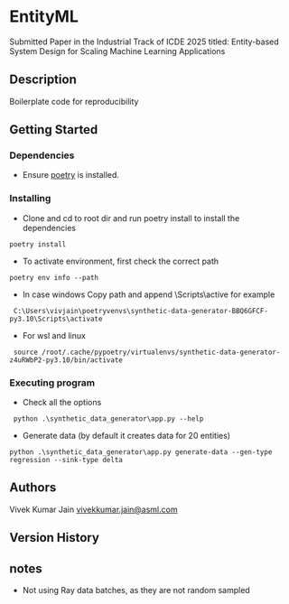 # EntityML

Submitted Paper in the Industrial Track of ICDE 2025 titled: Entity-based System Design for Scaling Machine Learning Applications

## Description

Boilerplate code for reproducibility

## Getting Started

### Dependencies

* Ensure [poetry](https://python-poetry.org/docs/) is installed.

### Installing

* Clone and cd to root dir and run poetry install to install the dependencies

```
poetry install 
```

* To activate environment, first check the correct path 

```
poetry env info --path
```
* In case windows Copy path and append \Scripts\active for example
```
 C:\Users\vivjain\poetryvenvs\synthetic-data-generator-BBQ6GFCF-py3.10\Scripts\activate
```
* For wsl and linux 
```
 source /root/.cache/pypoetry/virtualenvs/synthetic-data-generator-z4uRWbP2-py3.10/bin/activate
```


### Executing program

* Check all the options 
```
 python .\synthetic_data_generator\app.py --help
```

* Generate data (by default it creates data for 20 entities)
```
python .\synthetic_data_generator\app.py generate-data --gen-type regression --sink-type delta
```



## Authors
Vivek Kumar Jain <vivekkumar.jain@asml.com>


## Version History


## notes

- Not using Ray data batches, as they are not random sampled
